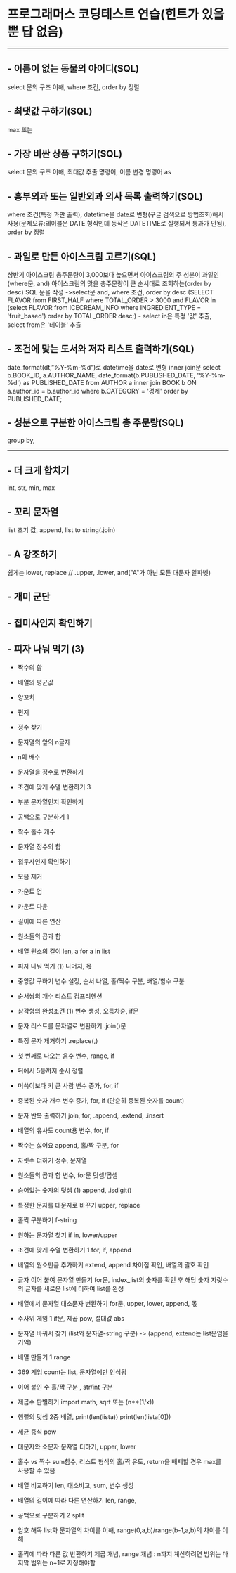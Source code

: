 # 프로그래머스 코딩테스트 연습(힌트가 있을 뿐 답 없음)
----------
## - 이름이 없는 동물의 아이디(SQL)
select 문의 구조 이해, where 조건, order by 정렬

## - 최댓값 구하기(SQL)
max 또는 

## - 가장 비싼 상품 구하기(SQL)
select 문의 구조 이해, 최대값 추출 명령어, 이름 변경 명령어 as

## - 흉부외과 또는 일반외과 의사 목록 출력하기(SQL)
where 조건(특정 과만 출력), datetime을 date로 변형(구글 검색으로 방법조회)해서 사용(문제오류:테이블은 DATE 형식인데 동작은 DATETIME로 실행되서 통과가 안됨), order by 정렬

## - 과일로 만든 아이스크림 고르기(SQL)
상반기 아이스크림 총주문량이 3,000보다 높으면서 아이스크림의 주 성분이 과일인(where문, and) 아이스크림의 맛을 총주문량이 큰 순서대로 조회하는(order by desc) SQL 문을 작성
->select문 and, where 조건, order by desc
(SELECT FLAVOR from FIRST_HALF where TOTAL_ORDER > 3000 and FLAVOR in (select FLAVOR from ICECREAM_INFO where INGREDIENT_TYPE = 'fruit_based') order by TOTAL_ORDER desc;) - select in은 특정 '값' 추출, select from은 '테이블' 추출

## - 조건에 맞는 도서와 저자 리스트 출력하기(SQL)
date_format(dt,”%Y-%m-%d”)로 datetime을 date로 변형
inner join문
select b.BOOK_ID, a.AUTHOR_NAME, date_format(b.PUBLISHED_DATE, '%Y-%m-%d') as PUBLISHED_DATE from AUTHOR a inner join BOOK b ON a.author_id = b.author_id
where b.CATEGORY = '경제' order by PUBLISHED_DATE;

## - 성분으로 구분한 아이스크림 총 주문량(SQL)
group by, 
- ---------------------------------------------------
## - 더 크게 합치기
int, str, min, max

## - 꼬리 문자열
list 초기 값, append, list to string(.join)

## - A 강조하기
쉽게는 lower, replace // .upper, .lower, and("A"가 아닌 모든 대문자 알파벳)

## - 개미 군단

## - 접미사인지 확인하기

## - 피자 나눠 먹기 (3)

- 짝수의 합

- 배열의 평균값

- 양꼬치

- 편지

- 정수 찾기

- 문자열의 앞의 n글자

- n의 배수

- 문자열을 정수로 변환하기

- 조건에 맞게 수열 변환하기 3

- 부분 문자열인지 확인하기

- 공백으로 구분하기 1

- 짝수 홀수 개수

- 문자열 정수의 합

- 접두사인지 확인하기

- 모음 제거

- 카운트 업

- 카운트 다운

- 길이에 따른 연산

- 원소들의 곱과 합

- 배열 원소의 길이
len, a for a in list

- 피자 나눠 먹기 (1)
나머지, 몫

- 중앙값 구하기
변수 설정, 순서 나열, 홀/짝수 구분, 배열/함수 구분

- 순서쌍의 개수
리스트 컴프리헨션

- 삼각형의 완성조건 (1)
변수 생성, 오름차순, if문

- 문자 리스트를 문자열로 변환하기
.join()문

- 특정 문자 제거하기
.replace(,)

- 첫 번째로 나오는 음수
변수, range, if

- 뒤에서 5등까지
순서 정렬

- 머쓱이보다 키 큰 사람
변수 증가, for, if

- 중복된 숫자 개수
변수 증가, for, if (단순히 중복된 숫자를 count)

- 문자 반복 출력하기
join, for, .append, .extend, .insert

- 배열의 유사도
count용 변수, for, if

- 짝수는 싫어요
append, 홀/짝 구분, for

- 자릿수 더하기
정수, 문자열

- 원소들의 곱과 합
변수, for문 덧셈/곱셈

- 숨어있는 숫자의 덧셈 (1)
append, .isdigit()

- 특정한 문자를 대문자로 바꾸기
upper, replace

- 홀짝 구분하기
f-string

- 원하는 문자열 찾기
if in, lower/upper

- 조건에 맞게 수열 변환하기 1
for, if, append

- 배열의 원소만큼 추가하기
extend, append 차이점 확인, 배열의 괄호 확인

- 글자 이어 붙여 문자열 만들기
for문, index_list의 숫자를 확인 후 해당 숫자 자릿수의 글자를 새로운 list에 더하여 list를 완성

- 배열에서 문자열 대소문자 변환하기
for문, upper, lower, append, 몫

- 주사위 게임 1
if문, 제곱 pow, 절대값 abs

- 문자열 바꿔서 찾기
(list와 문자열-string 구분) -> (append, extend는 list문임을 기억)

- 배열 만들기 1
range

- 369 게임
count는 list, 문자열에만 인식됨

- 이어 붙인 수
홀/짝 구분 , str/int 구분

- 제곱수 판별하기
import math, sqrt 또는 (n**(1/x))

- 행렬의 덧셈
2중 배열,
print(len(lista))
print(len(lista[0]))

- 세균 증식
pow

- 대문자와 소문자
문자열 더하기, upper, lower

- 홀수 vs 짝수
sum함수, 리스트 형식의 홀/짝 유도, return을 배제할 경우 max를 사용할 수 있음

- 배열 비교하기
len, 대소비교, sum, 변수 생성

- 배열의 길이에 따라 다른 연산하기
len, range, 

- 공백으로 구분하기 2
split

- 암호 해독
list화 문자열의 차이를 이해, range(0,a,b)/range(b-1,a,b)의 차이를 이해

- 홀짝에 따라 다른 값 반환하기
제곱 개념, range 개념 : n까지 계산하려면 범위는 마지막 범위는 n+1로 지정해야함
